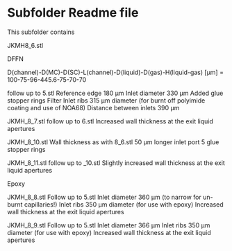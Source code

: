 # Subfolder Readme file
This subfolder contains


JKMH8_6.stl

DFFN

D(channel)-D(MC)-D(SC)-L(channel)-D(liquid)-D(gas)-H(liquid-gas) [µm]
= 100-75-96-445.6-75-70-70

follow up to 5.stl 
Reference edge 180 µm
Inlet diameter 330 µm
Added glue stopper rings
Filter
Inlet ribs 315 µm diameter (for burnt off polyimide coating and use of NOA68)
Distance between inlets 390 µm


JKMH_8_7.stl
follow up to 6.stl
Increased wall thickness at the exit liquid apertures

JKMH_8_10.stl
Wall thickness as with 8_6.stl
50 µm longer inlet port
5 glue stopper rings

JKMH_8_11.stl
follow up to _10.stl
Slightly increased wall thickness 
at the exit liquid apertures


Epoxy

JKMH_8_8.stl
Follow up to 5.stl
Inlet diameter 360 µm (to narrow for un-burnt capillaries!)
Inlet ribs 350 µm diameter (for use with epoxy)
Increased wall thickness at the exit liquid apertures

JKMH_8_9.stl
Follow up to 5.stl
Inlet diameter 366 µm
Inlet ribs 350 µm diameter (for use with epoxy)
Increased wall thickness at the exit liquid apertures
